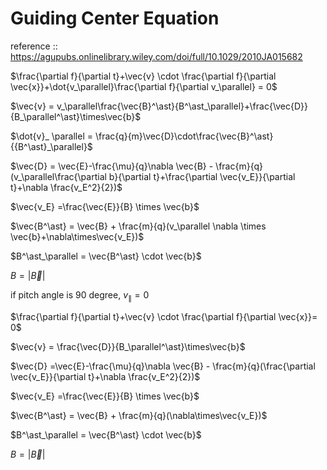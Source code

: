 # Guiding Center Equation

reference :: https://agupubs.onlinelibrary.wiley.com/doi/full/10.1029/2010JA015682

$\frac{\partial f}{\partial t}+\vec{v} \cdot \frac{\partial f}{\partial \vec{x}}+\dot{v_\parallel}\frac{\partial f}{\partial v_\parallel} = 0$

$\vec{v} = v_\parallel\frac{\vec{B}^\ast}{B^\ast_\parallel}+\frac{\vec{D}}{B_\parallel^\ast}\times\vec{b}$

$\dot{v}_ \parallel = \frac{q}{m}\vec{D}\cdot\frac{\vec{B}^\ast}{{B^\ast}_\parallel}$


$\vec{D} = \vec{E}-\frac{\mu}{q}\nabla \vec{B} - \frac{m}{q}(v_\parallel\frac{\partial b}{\partial t}+\frac{\partial \vec{v_E}}{\partial t}+\nabla \frac{v_E^2}{2})$

$\vec{v_E} =\frac{\vec{E}}{B} \times \vec{b}$

$\vec{B^\ast} = \vec{B} + \frac{m}{q}(v_\parallel \nabla \times \vec{b}+\nabla\times\vec{v_E})$

$B^\ast_\parallel = \vec{B^\ast} \cdot \vec{b}$

$B = |\vec{B}|$


if pitch angle is 90 degree, $v_\parallel = 0$

$\frac{\partial f}{\partial t}+\vec{v} \cdot \frac{\partial f}{\partial \vec{x}}= 0$

$\vec{v} = \frac{\vec{D}}{B_\parallel^\ast}\times\vec{b}$

$\vec{D} =\vec{E}-\frac{\mu}{q}\nabla \vec{B} - \frac{m}{q}(\frac{\partial \vec{v_E}}{\partial t}+\nabla \frac{v_E^2}{2})$

$\vec{v_E} =\frac{\vec{E}}{B} \times \vec{b}$

$\vec{B^\ast} = \vec{B} + \frac{m}{q}(\nabla\times\vec{v_E})$

$B^\ast_\parallel = \vec{B^\ast} \cdot \vec{b}$

$B = |\vec{B}|$


